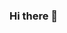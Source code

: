 ### Hi there 👋

<!--
**BhushanKhardekar/BhushanKhardekar** is a ✨ _special_ ✨ repository because its `README.md` (this file) appears on your GitHub profile.

Here are some ideas to get you started:

- 🔭 I’m currently working on my coding skills
- 🌱 I’m currently learning live efficiently
- 👯 I’m looking to collaborate on some intresting projects
- 🤔 I’m looking for help with 
- 💬 Ask me about #gamer #youtuber #developer #ex_onwer
- 📫 How to reach me: khardekarbhushan10@gmail.com
-->
